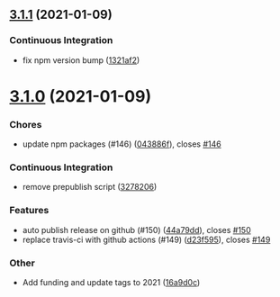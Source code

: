 ## [3.1.1](https://github.com/nirgn975/generator-jekyll-starter-kit/compare/v3.1.0...v3.1.1) (2021-01-09)

### Continuous Integration

- fix npm version bump ([1321af2](https://github.com/nirgn975/generator-jekyll-starter-kit/commit/1321af2682a80ea7f95c577615dbf1077ee2159f))

# [3.1.0](https://github.com/nirgn975/generator-jekyll-starter-kit/compare/v3.0.6...v3.1.0) (2021-01-09)

### Chores

- update npm packages (#146) ([043886f](https://github.com/nirgn975/generator-jekyll-starter-kit/commit/043886f1254a41d0d69665b2e0659cd29639bae4)), closes [#146](https://github.com/nirgn975/generator-jekyll-starter-kit/issues/146)

### Continuous Integration

- remove prepublish script ([3278206](https://github.com/nirgn975/generator-jekyll-starter-kit/commit/32782062b98fd1d186d48525c6ffac30e9abdeec))

### Features

- auto publish release on github (#150) ([44a79dd](https://github.com/nirgn975/generator-jekyll-starter-kit/commit/44a79dd462e5119936b1f0be3acd975bc744eb17)), closes [#150](https://github.com/nirgn975/generator-jekyll-starter-kit/issues/150)
- replace travis-ci with github actions (#149) ([d23f595](https://github.com/nirgn975/generator-jekyll-starter-kit/commit/d23f59531b342c6506cd0e6ea7ae47abe2b6d499)), closes [#149](https://github.com/nirgn975/generator-jekyll-starter-kit/issues/149)

### Other

- Add funding and update tags to 2021 ([16a9d0c](https://github.com/nirgn975/generator-jekyll-starter-kit/commit/16a9d0cb5a7a056ab8bff63a50db7975a8afa158))
